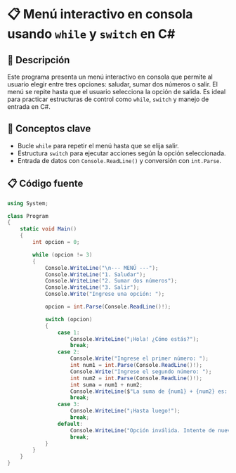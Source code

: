 # 📋 Menú interactivo en consola usando `while` y `switch` en C#

## 📌 Descripción
Este programa presenta un menú interactivo en consola que permite al usuario elegir entre tres opciones: saludar, sumar dos números o salir. El menú se repite hasta que el usuario selecciona la opción de salida. Es ideal para practicar estructuras de control como `while`, `switch` y manejo de entrada en C#.

## 🧠 Conceptos clave
- Bucle `while` para repetir el menú hasta que se elija salir.
- Estructura `switch` para ejecutar acciones según la opción seleccionada.
- Entrada de datos con `Console.ReadLine()` y conversión con `int.Parse`.

## 📋 Código fuente

```csharp
using System;

class Program
{
    static void Main()
    {
        int opcion = 0;

        while (opcion != 3) 
        {
            Console.WriteLine("\n--- MENÚ ---");
            Console.WriteLine("1. Saludar");
            Console.WriteLine("2. Sumar dos números");
            Console.WriteLine("3. Salir");
            Console.Write("Ingrese una opción: ");

            opcion = int.Parse(Console.ReadLine()!);

            switch (opcion)
            {
                case 1:
                    Console.WriteLine("¡Hola! ¿Cómo estás?");
                    break;
                case 2:
                    Console.Write("Ingrese el primer número: ");
                    int num1 = int.Parse(Console.ReadLine()!);
                    Console.Write("Ingrese el segundo número: ");
                    int num2 = int.Parse(Console.ReadLine()!);
                    int suma = num1 + num2;
                    Console.WriteLine($"La suma de {num1} + {num2} es: {suma}");
                    break;
                case 3:
                    Console.WriteLine("¡Hasta luego!");
                    break;
                default:
                    Console.WriteLine("Opción inválida. Intente de nuevo.");
                    break;
            }
        }
    }
}
